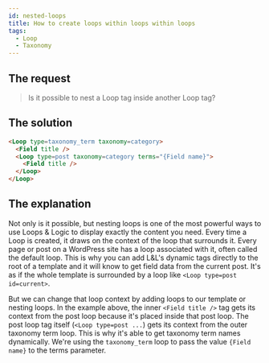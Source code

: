 ```yaml
---
id: nested-loops
title: How to create loops within loops within loops
tags:
  - Loop
  - Taxonomy
---
```

## The request

> Is it possible to nest a Loop tag inside another Loop tag?

## The solution

```html
<Loop type=taxonomy_term taxonomy=category>
  <Field title />
  <Loop type=post taxonomy=category terms="{Field name}">
    <Field title />
  </Loop>
</Loop>
```

## The explanation

Not only is it possible, but nesting loops is one of the most powerful ways to use Loops & Logic to display exactly the content you need. Every time a Loop is created, it draws on the context of the loop that surrounds it. Every page or post on a WordPress site has a loop associated with it, often called the default loop. This is why you can add L&L's dynamic tags directly to the root of a template and it will know to get field data from the current post. It's as if the whole template is surrounded by a loop like `<Loop type=post id=current>`.

But we can change that loop context by adding loops to our template or nesting loops. In the example above, the inner `<Field title />` tag gets its context from the post loop because it's placed inside that post loop. The post loop tag itself (`<Loop type=post ...`) gets its context from the outer taxonomy term loop. This is why it's able to get taxonomy term names dynamically. We're using the `taxonomy_term` loop to pass the value `{Field name}` to the terms parameter.
